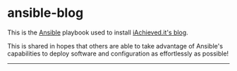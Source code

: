 # ansible-blog

This is the <a href="">Ansible</a> playbook used to install <a href="https://dev.iachieved.it/iachievedit">iAchieved.it's blog</a>.

This is shared in hopes that others are able to take advantage of Ansible's capabilities to deploy software and configuration as effortlessly as possible!

---


